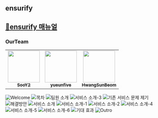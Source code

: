 ## ensurify
[🔗ensurify 매뉴얼](https://drive.google.com/file/d/1l-Fgm7u8kJbt8NIuPoRwRQqvjxMSqBXl/view?usp=drive_link)
---
### OurTeam
<table>
  <tr>
        <td align="center"><a href="https://github.com/SooY2"><img src="https://avatars.githubusercontent.com/u/101343915?v=4" width="100px;" alt=""/><br /><sub><b>SooY2</b></sub></a></td>
        <td align="center"><a href="https://github.com/yueunfive"><img src="https://avatars.githubusercontent.com/u/122276414?v=4" width="100px;" alt=""/><br /><sub><b>yueunfive</b></sub></a></td>
        <td align="center"><a href="https://github.com/HwangSunBeom"><img src="https://avatars.githubusercontent.com/u/72551358?v=4" width="100px;" alt=""/><br /><sub><b>HwangSunBeom</b></sub></a></td>
   </tr>
</table>

![Welcome](https://github.com/user-attachments/assets/17e7d1a3-a3bd-4ce0-8c03-d06c8e238f52)
![목차](https://github.com/user-attachments/assets/072835a2-5cf6-46d6-9f19-3f121e828c44)
![팀원 소개](https://github.com/user-attachments/assets/51b47490-7dd0-4316-a7e3-da284baad001)
![서비스 소개-3](https://github.com/user-attachments/assets/a571af32-021b-4a14-b298-791f9166f241)
![기존 서비스 문제 제기](https://github.com/user-attachments/assets/99b9a8a6-82ab-4b70-9bd4-497be801a3af)
![해결방안](https://github.com/user-attachments/assets/8b255469-d548-4c93-b52a-d96f3e214110)
![서비스 소개](https://github.com/user-attachments/assets/0c4322c3-ac9c-44a2-812b-48b90c2b8b91)
![서비스 소개-1](https://github.com/user-attachments/assets/6416a1bd-7fcb-4beb-972e-d81afc611d6b)
![서비스 소개-2](https://github.com/user-attachments/assets/1fbe4432-3ee9-41a4-8b6c-cd5b28dc1c5f)
![서비스 소개-4](https://github.com/user-attachments/assets/334b864a-ffb1-4b8d-bfcd-7534cd219548)
![서비스 소개-5](https://github.com/user-attachments/assets/afd1b3c2-bc09-416b-bb24-537424551d6e)
![서비스 소개-6](https://github.com/user-attachments/assets/b75ccff9-3ef8-4449-a420-cfd3a3cc7d21)
![기대 효과](https://github.com/user-attachments/assets/457c69c2-1a14-4da3-b097-afda39a493ac)
![Outro](https://github.com/user-attachments/assets/e7452fca-af82-4757-a079-bf3060571f13)
